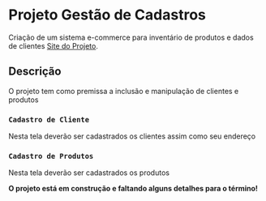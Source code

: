 # Projeto Gestão de Cadastros

Criação de um sistema e-commerce para inventário de produtos e dados de clientes
[Site do Projeto](https://gama-gestao-cadastro.vercel.app/clientes).

## Descrição

O projeto tem como premissa a inclusão e manipulação de clientes e produtos

### `Cadastro de Cliente`
Nesta tela deverão ser cadastrados os clientes assim como seu endereço

### `Cadastro de Produtos`
Nesta tela deverão ser cadastrados os produtos

**O projeto está em construção e faltando alguns detalhes para o término!**

